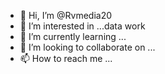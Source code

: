 - 👋 Hi, I’m @Rvmedia20
- 👀 I’m interested in ...data work
- 🌱 I’m currently learning ...
- 💞️ I’m looking to collaborate on ...
- 📫 How to reach me ...

<!---
Rvmedia20/Rvmedia20 is a ✨ special ✨ repository because its `README.md` (this file) appears on your GitHub profile.
You can click the Preview link to take a look at your changes.
--->
